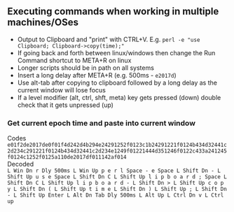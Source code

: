 ## Executing commands when working in multiple machines/OSes  
- Output to Clipboard and "print" with CTRL+V. E.g. `perl -e "use Clipboard; Clipboard->copy(time);"`  
- If going back and forth between linux/windows then change the Run Command shortcut to META+R on linux   
- Longer scripts should be in path on all systems  
- Insert a long delay after META+R (e.g. 500ms - `e2017d`)  
- Use alt-tab after copying to clipboard followed by a long delay as the current window will lose focus  
- If a level modifier (alt, ctrl, shft, meta) key gets pressed (down) double check that it gets unpressed (up) 

### Get current epoch time and paste into current window  
Codes  
`e01f2de2017de0f01f4d242d4b294e24291252f0123c1b24291221f0124b434d32441c2d234c291221f0124b434d32441c2d234e1249f01221444d351246f0122c433a241245f0124c1252f0125a110de2017df011142af014`  
Decoded  
`L Win Dn r Dly 500ms L Win Up p e r l Space - e Space L Shift Dn - L Shift Up u s e Space L Shift Dn C L Shift Up l i p b o a r d ; Space L Shift Dn C L Shift Up l i p b o a r d - L Shift Dn > L Shift Up c o p y L Shift Dn ( L Shift Up t i m e L Shift Dn ) L Shift Up ; L Shift Dn - L Shift Up Enter L Alt Dn Tab Dly 500ms L Alt Up L Ctrl Dn v L Ctrl up`